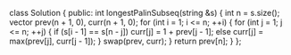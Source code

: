 class Solution {
public:
    int longestPalinSubseq(string &s) {
        int n = s.size();
        vector<int> prev(n + 1, 0), curr(n + 1, 0);
        for (int i = 1; i <= n; ++i) {
            for (int j = 1; j <= n; ++j) {
                if (s[i - 1] == s[n - j]) 
                    curr[j] = 1 + prev[j - 1];
                else 
                    curr[j] = max(prev[j], curr[j - 1]);
            }
            swap(prev, curr);
        }
        return prev[n];
    }
};
